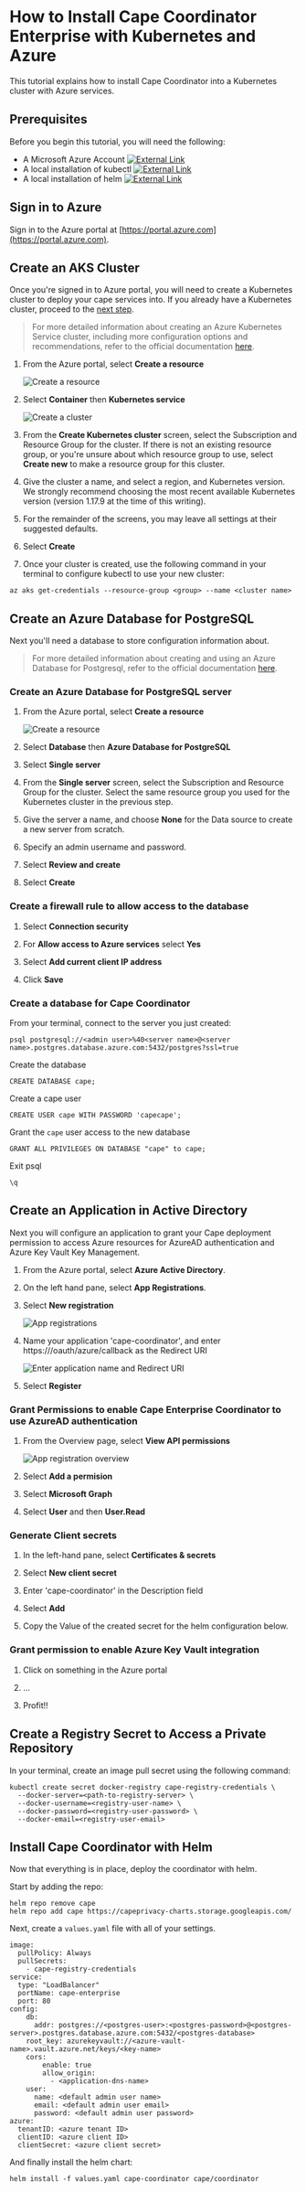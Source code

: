 # How to Install Cape Coordinator Enterprise with Kubernetes and Azure

This tutorial explains how to install Cape Coordinator into a Kubernetes cluster with Azure services.

## Prerequisites

Before you begin this tutorial, you will need the following:

- A Microsoft Azure Account [![External Link](/assets/images/extlink.svg)](https://azure.microsoft.com/en-us/resources/videos/sign-up-for-microsoft-azure/)
- A local installation of kubectl [![External Link](/assets/images/extlink.svg)](https://kubernetes.io/docs/tasks/tools/install-kubectl/)
- A local installation of helm [![External Link](/assets/images/extlink.svg)](https://helm.sh/docs/intro/install/)

## Sign in to Azure

Sign in to the Azure portal at [https://portal.azure.com](https://portal.azure.com).

## Create an AKS Cluster

Once you're signed in to Azure portal, you will need to create a Kubernetes cluster to deploy your cape services into. If you already have a Kubernetes cluster, proceed to the [next step](#create-an-azure-database-for-postgres).

> For more detailed information about creating an Azure Kubernetes Service cluster, including more configuration options and recommendations,  refer to the official documentation [here](https://docs.microsoft.com/en-us/azure/aks/).

1. From the Azure portal, select __Create a resource__

    ![Create a resource](/assets/images/azure/create_resource.png)

2. Select __Container__ then __Kubernetes service__

    ![Create a cluster](/assets/images/azure/create_cluster.png)

3. From the __Create Kubernetes cluster__ screen, select the Subscription and Resource Group for the cluster. If there is not an existing resource group, or you're unsure about which resource group to use, select __Create new__ to make a resource group for this cluster.

4. Give the cluster a name, and select a region, and Kubernetes version. We strongly recommend choosing the most recent available Kubernetes version (version 1.17.9 at the time of this writing).

5. For the remainder of the screens, you may leave all settings at their suggested defaults.

6. Select __Create__

7. Once your cluster is created, use the following command in your terminal to configure kubectl to use your new cluster:

```
az aks get-credentials --resource-group <group> --name <cluster name>
```

## Create an Azure Database for PostgreSQL

Next you'll need a database to store configuration information about.

> For more detailed information about creating and using an Azure Database for Postgresql, refer to the official documentation [here](https://docs.microsoft.com/en-us/azure/postgresql/).

### Create an Azure Database for PostgreSQL server

1. From the Azure portal, select __Create a resource__

    ![Create a resource](/assets/images/azure/create_resource.png)

2. Select __Database__ then __Azure Database for PostgreSQL__

3. Select __Single server__

4. From the __Single server__ screen, select the Subscription and Resource Group for the cluster. Select the same resource group you used for the Kubernetes cluster in the previous step.

4. Give the server a name, and choose __None__ for the Data source to create a new server from scratch.

5. Specify an admin username and password.

6. Select __Review and create__

7. Select __Create__

### Create a firewall rule to allow access to the database

1. Select __Connection security__

2. For __Allow access to Azure services__ select __Yes__

3. Select __Add current client IP address__

4. Click __Save__

### Create a database for Cape Coordinator

From your terminal, connect to the server you just created:

```
psql postgresql://<admin user>%40<server name>@<server name>.postgres.database.azure.com:5432/postgres?ssl=true
```

Create the database

```
CREATE DATABASE cape;
```

Create a cape user

```
CREATE USER cape WITH PASSWORD 'capecape';
```

Grant the `cape` user access to the new database

```
GRANT ALL PRIVILEGES ON DATABASE "cape" to cape;
```
  
Exit psql

```
\q
```

## Create an Application in Active Directory

Next you will configure an application to grant your Cape deployment permission to access Azure resources for AzureAD authentication and Azure Key Vault Key Management.

1. From the Azure portal, select __Azure Active Directory__.

2. On the left hand pane, select __App Registrations__.

3. Select __New registration__

    ![App registrations](/assets/images/azure/app_registrations.png)

4. Name your application 'cape-coordinator', and enter https://<your cape URL>/oauth/azure/callback as the Redirect URI

    ![Enter application name and Redirect URI](/assets/images/azure/register_an_application.png)

5. Select __Register__

### Grant Permissions to enable Cape Enterprise Coordinator to use AzureAD authentication

1. From the Overview page, select __View API permissions__

    ![App registration overview](/assets/images/azure/app_registration_overview.png)

2. Select __Add a permision__

3. Select __Microsoft Graph__

4. Select __User__ and then __User.Read__

### Generate Client secrets

1. In the left-hand pane, select __Certificates & secrets__

2. Select __New client secret__

3. Enter 'cape-coordinator' in the Description field

4. Select __Add__

5. Copy the Value of the created secret for the helm configuration below.

### Grant permission to enable Azure Key Vault integration

1. Click on something in the Azure portal

2. ...

3. Profit!!

## Create a Registry Secret to Access a Private Repository

In your terminal, create an image pull secret using the following command:

```
kubectl create secret docker-registry cape-registry-credentials \
  --docker-server=<path-to-registry-server> \
  --docker-username=<registry-user-name> \
  --docker-password=<registry-user-password> \
  --docker-email=<registry-user-email>
```

## Install Cape Coordinator with Helm

Now that everything is in place, deploy the coordinator with helm.

Start by adding the repo:
```
helm repo remove cape
helm repo add cape https://capeprivacy-charts.storage.googleapis.com/
```

Next, create a `values.yaml` file with all of your settings.

```
image:
  pullPolicy: Always
  pullSecrets:
    - cape-registry-credentials
service:
  type: "LoadBalancer"
  portName: cape-enterprise
  port: 80
config:
    db:
      addr: postgres://<postgres-user>:<postgres-password>@<postgres-server>.postgres.database.azure.com:5432/<postgres-database>
    root_key: azurekeyvault://<azure-vault-name>.vault.azure.net/keys/<key-name>
    cors:
        enable: true
        allow_origin:
          - <application-dns-name>
    user:
      name: <default admin user name>
      email: <default admin user email>
      password: <default admin user password>
azure:
  tenantID: <azure tenant ID>
  clientID: <azure client ID>
  clientSecret: <azure client secret>
```

And finally install the helm chart:

```
helm install -f values.yaml cape-coordinator cape/coordinator
```
